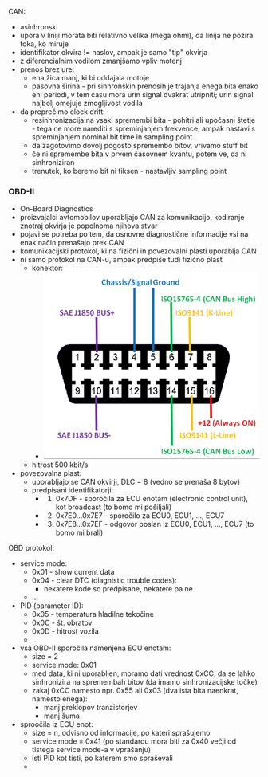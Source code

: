 CAN:
- asinhronski
- upora v liniji morata biti relativno velika (mega ohmi), da linija ne požira toka, ko miruje
- identifikator okvira != naslov, ampak je samo "tip" okvirja
- z diferencialnim vodilom zmanjšamo vpliv motenj
- prenos brez ure:
	- ena žica manj, ki bi oddajala motnje
	- pasovna širina - pri sinhronskih prenosih je trajanja enega bita enako eni periodi, v tem času mora urin signal dvakrat utripniti; urin signal najbolj omejuje zmogljivost vodila
- da preprečimo clock drift:
	- resinhronizacija na vsaki spremembi bita - pohitri ali upočasni štetje - tega ne more narediti s spreminjanjem frekvence, ampak nastavi s spreminjanjem nominal bit time in sampling point
	- da zagotovimo dovolj pogosto spremembo bitov, vrivamo stuff bit
	- če ni spremembe bita v prvem časovnem kvantu, potem ve, da ni sinhroniziran
	- trenutek, ko beremo bit ni fiksen - nastavljiv sampling point

### OBD-II

- On-Board Diagnostics
- proizvajalci avtomobilov uporabljajo CAN za komunikacijo, kodiranje znotraj okvirja je popolnoma njihova stvar
- pojavi se potreba po tem, da osnovne diagnostične informacije vsi na enak način prenašajo prek CAN
- komunikacijski protokol, ki na fizični in povezovalni plasti uporablja CAN
- ni samo protokol na CAN-u, ampak predpiše tudi fizično plast
	- konektor:
		- ![300](../../Images3/Pasted%20image%2020250520165047.png)
	- hitrost 500 kbit/s
- povezovalna plast:
	- uporabljajo se CAN okvirji, DLC = 8 (vedno se prenaša 8 bytov)
	- predpisani identifikatorji:
		- 1. 0x7DF - sporočila za ECU enotam (electronic control unit), kot broadcast (to bomo mi pošiljali)
		- 2. 0x7E0...0x7E7 - sporočilo za ECU0, ECU1, ..., ECU7
		- 3. 0x7E8...0x7EF - odgovor poslan iz ECU0, ECU1, ..., ECU7 (to bomo mi brali)

OBD protokol:
- service mode:
	- 0x01 - show current data
	- 0x04 - clear DTC (diagnistic trouble codes):
		- nekatere kode so predpisane, nekatere pa ne
	- ...
- PID (parameter ID):
	- 0x05 - temperatura hladilne tekočine
	- 0x0C - št. obratov
	- 0x0D - hitrost vozila
	- ...
- vsa OBD-II sporočila namenjena ECU enotam:
	- size = 2
	- service mode: 0x01
	- med data, ki ni uporabljen, moramo dati vrednost 0xCC, da se lahko sinhronizira na spremembah bitov (da imamo sinhronizacijske točke)
	- zakaj 0xCC namesto npr. 0x55 ali 0x03 (dva ista bita naenkrat, namesto enega):
		- manj preklopov tranzistorjev
		- manj šuma
- sproočila iz ECU enot:
	- size = n, odvisno od informacije, po kateri sprašujemo
	- service mode = 0x41 (po standardu mora biti za 0x40 večji od tistega service mode-a v vprašanju)
	- isti PID kot tisti, po katerem smo spraševali
	- 